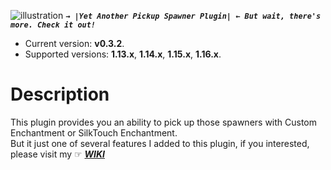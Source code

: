 ![illustration](https://i.ibb.co/Tvp20L4/Banner.png)
_**```→ |Yet Another Pickup Spawner Plugin| ← But wait, there's more. Check it out!```**_

* Current version: **v0.3.2**.
* Supported versions: **1.13.x**, **1.14.x**, **1.15.x**, **1.16.x**.

# Description
This plugin provides you an ability to pick up those spawners with Custom Enchantment or SilkTouch Enchantment.\
But it just one of several features I added to this plugin, if you interested, please visit my ☞ [_**WIKI**_](https://github.com/knighthat/Silky-Spawner/wiki)
